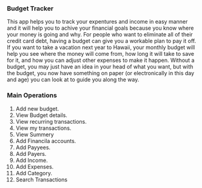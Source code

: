 ### Budget Tracker

This app helps you to track your expentures and income in easy manner and it will help you to achive your financial goals because you know where your money is going and why. For people who want to eliminate all of their credit card debt, having a budget can give you a workable plan to pay it off. If you want to take a vacation next year to Hawaii, your monthly budget will help you see where the money will come from, how long it will take to save for it, and how you can adjust other expenses to make it happen. Without a budget, you may just have an idea in your head of what you want, but with the budget, you now have something on paper (or electronically in this day and age) you can look at to guide you along the way.

### Main Operations
1. Add new budget.
2. View Budget details.
3. View recurring transactions.
4. View my transactions.
5. View Summery
6. Add Financila accounts.
7. Add Payyees.
8. Add Payers.
9. Add Income.
10. Add Expenses.
11. Add Category.
12. Search Transactions
